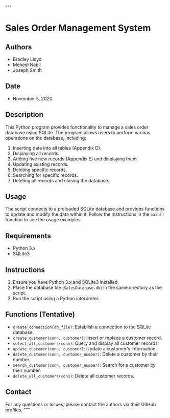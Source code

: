 """
# Sales Order Management System

## Authors
- Bradley Lloyd
- Mehedi Nabil
- Joseph Smith

## Date
- November 5, 2020

## Description
This Python program provides functionality to manage a sales order database using SQLite. 
The program allows users to perform various operations on the database, including:
1. Inserting data into all tables (Appendix D).
2. Displaying all records.
3. Adding five new records (Appendix E) and displaying them.
4. Updating existing records.
5. Deleting specific records.
6. Searching for specific records.
7. Deleting all records and closing the database.

## Usage
The script connects to a preloaded SQLite database and provides functions to update and modify the data within it. 
Follow the instructions in the `main()` function to see the usage examples.

## Requirements
- Python 3.x
- SQLite3

## Instructions
1. Ensure you have Python 3.x and SQLite3 installed.
2. Place the database file (`SalesDatabase.db`) in the same directory as the script.
3. Run the script using a Python interpreter.

## Functions (Tentative)
- `create_connection(db_file)`: Establish a connection to the SQLite database.
- `create_customer(conn, customer)`: Insert or replace a customer record.
- `select_all_customers(conn)`: Query and display all customer records.
- `update_customer(conn, customer)`: Update a customer's information.
- `delete_customer(conn, customer_number)`: Delete a customer by their number.
- `search_customer(conn, customer_number)`: Search for a customer by their number.
- `delete_all_customers(conn)`: Delete all customer records.

## Contact
For any questions or issues, please contact the authors via their GitHub profiles.
"""
